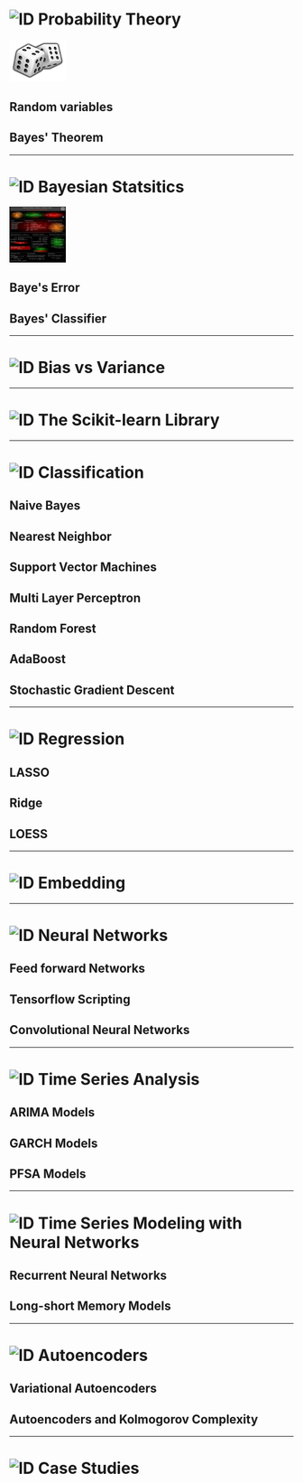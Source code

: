 # ![ID](https://img.shields.io/badge/1--red) Probability Theory 

<img src='../uploads/dice.jpeg' width=100px>

## Random variables

## Bayes' Theorem

---

# ![ID](https://img.shields.io/badge/2--red) Bayesian Statsitics

<img src='../uploads/bayes.png' width=100px>

## Baye's Error

## Bayes' Classifier

---


# ![ID](https://img.shields.io/badge/3--red) Bias vs Variance

---

# ![ID](https://img.shields.io/badge/4--red) The Scikit-learn Library

---


# ![ID](https://img.shields.io/badge/5--red) Classification 


## Naive Bayes



## Nearest Neighbor

## Support Vector Machines

## Multi Layer Perceptron

## Random Forest

## AdaBoost

## Stochastic Gradient Descent

---


# ![ID](https://img.shields.io/badge/6--red) Regression

## LASSO

## Ridge

## LOESS

---

# ![ID](https://img.shields.io/badge/7--red) Embedding

---

# ![ID](https://img.shields.io/badge/8--red) Neural Networks

## Feed forward Networks

## Tensorflow Scripting

## Convolutional Neural Networks

---

# ![ID](https://img.shields.io/badge/9--red) Time Series Analysis

## ARIMA Models

## GARCH Models

## PFSA Models

---


# ![ID](https://img.shields.io/badge/10--red) Time Series Modeling with Neural Networks

## Recurrent Neural Networks

## Long-short Memory Models

---

# ![ID](https://img.shields.io/badge/11--red) Autoencoders

## Variational Autoencoders

## Autoencoders and Kolmogorov Complexity

---


# ![ID](https://img.shields.io/badge/12--red) Case Studies